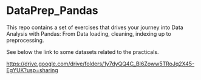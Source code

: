 # DataPrep_Pandas
This repo contains a set of exercises that drives your journey into Data Analysis with Pandas: From Data loading, cleaning, indexing up to preprocessing.

See below the link to some datasets related to the practicals.

https://drive.google.com/drive/folders/1y7dyQQ4C_BI6Zoww5TRoJq2X45-EgYUK?usp=sharing


